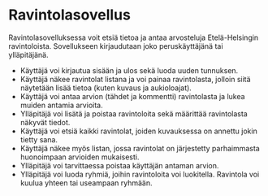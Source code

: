 # Ravintolasovellus
Ravintolasovelluksessa voit etsiä tietoa ja antaa arvosteluja Etelä-Helsingin ravintoloista. Sovellukseen kirjaudutaan joko peruskäyttäjänä tai ylläpitäjänä.
- Käyttäjä voi kirjautua sisään ja ulos sekä luoda uuden tunnuksen.
- Käyttäjä näkee ravintolat listana ja voi painaa ravintolasta, jolloin siitä näytetään lisää tietoa (kuten kuvaus ja aukioloajat).
- Käyttäjä voi antaa arvion (tähdet ja kommentti) ravintolasta ja lukea muiden antamia arvioita.
- Ylläpitäjä voi lisätä ja poistaa ravintoloita sekä määrittää ravintolasta näkyvät tiedot.
- Käyttäjä voi etsiä kaikki ravintolat, joiden kuvauksessa on annettu jokin tietty sana.
- Käyttäjä näkee myös listan, jossa ravintolat on järjestetty parhaimmasta huonoimpaan arvioiden mukaisesti.
- Ylläpitäjä voi tarvittaessa poistaa käyttäjän antaman arvion.
- Ylläpitäjä voi luoda ryhmiä, joihin ravintoloita voi luokitella. Ravintola voi kuulua yhteen tai useampaan ryhmään.
